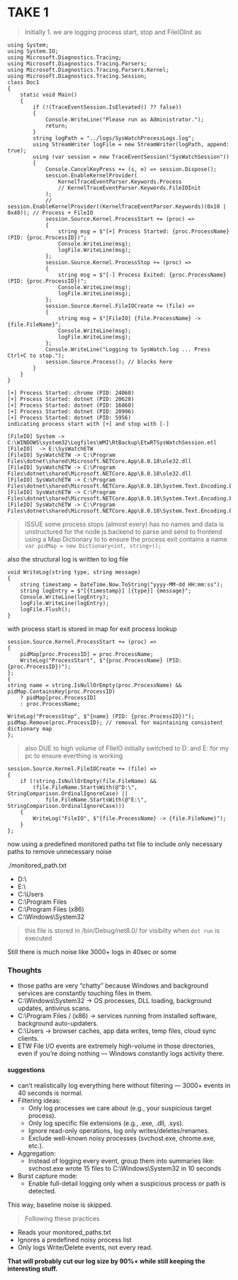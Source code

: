 # TAKE 1
> Initially 1. we are logging process start, stop and FileIOInit as
```
using System;
using System.IO;
using Microsoft.Diagnostics.Tracing;
using Microsoft.Diagnostics.Tracing.Parsers;
using Microsoft.Diagnostics.Tracing.Parsers.Kernel;
using Microsoft.Diagnostics.Tracing.Session;
class Doc1
{
    static void Main()
    {
        if (!(TraceEventSession.IsElevated() ?? false))
        {
            Console.WriteLine("Please run as Administrator.");
            return;
        }
        string logPath = "../logs/SysWatchProcessLogs.log";
        using StreamWriter logFile = new StreamWriter(logPath, append: true);
        using (var session = new TraceEventSession("SysWatchSession"))
        {
            Console.CancelKeyPress += (s, e) => session.Dispose();
            session.EnableKernelProvider(
                KernelTraceEventParser.Keywords.Process 
                // KernelTraceEventParser.Keywords.FileIOInit
            );
            // session.EnableKernelProvider((KernelTraceEventParser.Keywords)(0x10 | 0x40)); // Process + FileIO
            session.Source.Kernel.ProcessStart += (proc) =>
            {
                string msg = $"[+] Process Started: {proc.ProcessName} (PID: {proc.ProcessID})";
                Console.WriteLine(msg);
                logFile.WriteLine(msg);
            };
            session.Source.Kernel.ProcessStop += (proc) =>
            {
                string msg = $"[-] Process Exited: {proc.ProcessName} (PID: {proc.ProcessID})";
                Console.WriteLine(msg);
                logFile.WriteLine(msg);
            };
            session.Source.Kernel.FileIOCreate += (file) =>
            {
                string msg = $"[FileIO] {file.ProcessName} -> {file.FileName}";
                Console.WriteLine(msg);
                logFile.WriteLine(msg);
            };
            Console.WriteLine("Logging to SysWatch.log ... Press Ctrl+C to stop.");
            session.Source.Process(); // blocks here
        }
    }
}
```
```[-] Process Exited:  (PID: 22776)
[+] Process Started: chrome (PID: 24060)
[+] Process Started: dotnet (PID: 20628)
[+] Process Started: dotnet (PID: 16060)
[+] Process Started: dotnet (PID: 20996)
[+] Process Started: dotnet (PID: 5956)
indicating process start with [+] and stop with [-]
```
```
[FileIO] System -> C:\WINDOWS\system32\Logfiles\WMI\RtBackup\EtwRTSysWatchSession.etl
[FileIO]  -> E:\SysWatchETW
[FileIO] SysWatchETW -> C:\Program Files\dotnet\shared\Microsoft.NETCore.App\8.0.18\ole32.dll
[FileIO] SysWatchETW -> C:\Program Files\dotnet\shared\Microsoft.NETCore.App\8.0.18\ole32.dll
[FileIO] SysWatchETW -> C:\Program Files\dotnet\shared\Microsoft.NETCore.App\8.0.18\System.Text.Encoding.Extensions.dll
[FileIO] SysWatchETW -> C:\Program Files\dotnet\shared\Microsoft.NETCore.App\8.0.18\System.Text.Encoding.Extensions.dll
[FileIO] SysWatchETW -> C:\Program Files\dotnet\shared\Microsoft.NETCore.App\8.0.18\System.Text.Encoding.Extensions.dll
```
> ISSUE some process stops (almost every) has no names and data is unstructured for the node js backend to parse and send to frontend
> using a Map Dictionary to to ensure the process exit contains a name
 `var pidMap = new Dictionary<int, string>();`

also the structural log is written to log file
```
void WriteLog(string type, string message)
{
    string timestamp = DateTime.Now.ToString("yyyy-MM-dd HH:mm:ss");
    string logEntry = $"[{timestamp}] [{type}] {message}";
    Console.WriteLine(logEntry);
    logFile.WriteLine(logEntry);
    logFile.Flush();
}
```
with process start is stored in map for exit process lookup
```
session.Source.Kernel.ProcessStart += (proc) =>
{
    pidMap[proc.ProcessID] = proc.ProcessName;
    WriteLog("ProcessStart", $"{proc.ProcessName} (PID: {proc.ProcessID})");
};
{
string name = string.IsNullOrEmpty(proc.ProcessName) && pidMap.ContainsKey(proc.ProcessID)
    ? pidMap[proc.ProcessID]
    : proc.ProcessName;

WriteLog("ProcessStop", $"{name} (PID: {proc.ProcessID})");
pidMap.Remove(proc.ProcessID); // removal for maintaining consistent dictionary map
};
```
> also DUE to high volume of FIleIO initially switched to D: and E: for my pc to ensure everthing is working
```
session.Source.Kernel.FileIOCreate += (file) =>
{
    if (!string.IsNullOrEmpty(file.FileName) &&
        (file.FileName.StartsWith(@"D:\", StringComparison.OrdinalIgnoreCase) ||
            file.FileName.StartsWith(@"E:\", StringComparison.OrdinalIgnoreCase)))
    {
        WriteLog("FileIO", $"{file.ProcessName} -> {file.FileName}");
    }
};
```
now using a predefined monitored paths txt file to include only necessary  paths to remove unnecessary noise

./monitored_path.txt
- D:\
- E:\
- C:\Users
- C:\Program Files
- C:\Program Files (x86)
- C:\Windows\System32

> this file is stored in /bin/Debug/net8.0/ for visibilty when `dot run` is executed

Still there is much noise like 3000+ logs in 40sec or some
### Thoughts
- those paths are very “chatty” because Windows and background services are constantly touching files in them.
- C:\Windows\System32 → OS processes, DLL loading, background updates, antivirus scans.
- C:\Program Files / (x86) → services running from installed software, background auto-updaters.
- C:\Users → browser caches, app data writes, temp files, cloud sync clients.
- ETW File I/O events are extremely high-volume in those directories, even if you’re doing nothing — Windows constantly logs activity there.

#### suggestions
-  can’t realistically log everything here without filtering — 3000+ events in 40 seconds is normal.
-  Filtering ideas:
    - Only log processes we care about (e.g., your suspicious target process).
   - Only log specific file extensions (e.g., .exe, .dll, .sys).
   - Ignore read-only operations, log only writes/deletes/renames.
   - Exclude well-known noisy processes (svchost.exe, chrome.exe, etc.).
- Aggregation:
    - Instead of logging every event, group them into summaries like:
svchost.exe wrote 15 files to C:\Windows\System32 in 10 seconds
- Burst capture mode:
    - Enable full-detail logging only when a suspicious process or path is detected.
  
This way, baseline noise is skipped.
> Following these practices
 - Reads your monitored_paths.txt
 - Ignores a predefined noisy process list
 - Only logs Write/Delete events, not every read.

**That will probably cut our log size by 90%+ while still keeping the interesting stuff.**